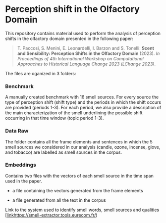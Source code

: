 # Perception shift in the Olfactory Domain

This repository contains material used to perform the analysis of perception shifts in the olfactory domain presented in the following paper:


> T. Paccosi, S. Menini, E. Leonardelli, I. Barzon and S. Tonelli: **Scent and Sensibility: Perception Shifts in the Olfactory Domain** (2023). *In Proceedings of 4th International Workshop on Computational Approaches to Historical Language Change 2023 (LChange 2023)*. 

The files are oganized in 3 folders:

### Benchmark

A manually created benchmark with 16 smell sources. For every source the type of perception shift (shift type) and the periods in which the shift occurs are provided (periods 1-3). For each period, we also provide a description of the main characterization of the smell underlining the possible shift occurring in that time window (topic period 1-3).  

### Data Raw

The folder contains all the frame elements and sentences in which the 5 smell sources we considered in our analysis (candle, ozone, incense, glove, and tobacco) are labelled as smell sources in the corpus. 

### Embeddings

Contains two files with the vectors of each smell source in the time span used in the paper. 

- a file containing the vectors generated from the frame elements

- a file generated from all the text in the corpus



Link to the system used to identify smell words, smell sources and qualities [[link](https://smell-extractor.tools.eurecom.fr/)https://smell-extractor.tools.eurecom.fr/)
